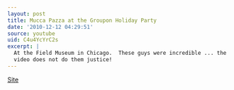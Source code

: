 ```yaml
---
layout: post
title: Mucca Pazza at the Groupon Holiday Party
date: '2010-12-12 04:29:51'
source: youtube
uid: C4u4YcYrC2s
excerpt: |
  At the Field Museum in Chicago.  These guys were incredible ... the
  video does not do them justice!
---
```


[Site](http://mucca-pazza.org/)
